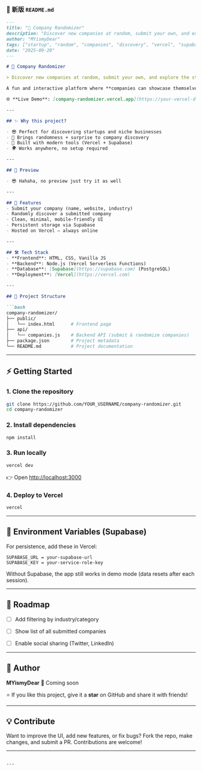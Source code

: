 

### 📄 新版 `README.md`

````markdown
---
title: "🎲 Company Randomizer"
description: "Discover new companies at random, submit your own, and explore the startup world in one click!"
author: "MYismyDear"
tags: ["startup", "random", "companies", "discovery", "vercel", "supabase"]
date: "2025-09-20"
---

# 🎲 Company Randomizer

> Discover new companies at random, submit your own, and explore the startup world in one click!  

A fun and interactive platform where **companies can showcase themselves**, and **users can discover new businesses** in a completely random way.  

🌐 **Live Demo**: [company-randomizer.vercel.app](https://your-vercel-deployment-url.vercel.app)  

---

## ✨ Why this project?

- 😎 Perfect for discovering startups and niche businesses  
- 🎲 Brings randomness + surprise to company discovery  
- 🚀 Built with modern tools (Vercel + Supabase)  
- 🌍 Works anywhere, no setup required  

---

## 📸 Preview

- 😎 Hahaha, no preview just try it as well

---

## 🚀 Features
- Submit your company (name, website, industry)
- Randomly discover a submitted company
- Clean, minimal, mobile-friendly UI
- Persistent storage via Supabase
- Hosted on Vercel — always online

---

## 🛠️ Tech Stack
- **Frontend**: HTML, CSS, Vanilla JS  
- **Backend**: Node.js (Vercel Serverless Functions)  
- **Database**: [Supabase](https://supabase.com) (PostgreSQL)  
- **Deployment**: [Vercel](https://vercel.com)  

---

## 📂 Project Structure

```bash
company-randomizer/
├── public/
│   └── index.html      # Frontend page
├── api/
│   └── companies.js    # Backend API (submit & randomize companies)
├── package.json        # Project metadata
└── README.md           # Project documentation
````

---

## ⚡ Getting Started

### 1. Clone the repository

```bash
git clone https://github.com/YOUR_USERNAME/company-randomizer.git
cd company-randomizer
```

### 2. Install dependencies

```bash
npm install
```

### 3. Run locally

```bash
vercel dev
```

👉 Open [http://localhost:3000](http://localhost:3000)

### 4. Deploy to Vercel

```bash
vercel
```

---

## 🔑 Environment Variables (Supabase)

For persistence, add these in Vercel:

```
SUPABASE_URL = your-supabase-url
SUPABASE_KEY = your-service-role-key
```

Without Supabase, the app still works in demo mode (data resets after each session).

---

## 📌 Roadmap

* [ ] Add filtering by industry/category
* [ ] Show list of all submitted companies
* [ ] Enable social sharing (Twitter, LinkedIn)


---

## 👤 Author

**MYismyDear**
📧 Coming soon

⭐ If you like this project, give it a **star** on GitHub and share it with friends!

---

## 💡 Contribute

Want to improve the UI, add new features, or fix bugs?
Fork the repo, make changes, and submit a PR. Contributions are welcome!

---

```

---

